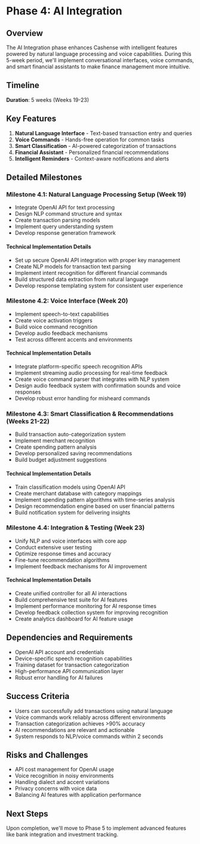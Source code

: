 # Phase 4: AI Integration

## Overview
The AI Integration phase enhances Cashense with intelligent features powered by natural language processing and voice capabilities. During this 5-week period, we'll implement conversational interfaces, voice commands, and smart financial assistants to make finance management more intuitive.

## Timeline
**Duration**: 5 weeks (Weeks 19-23)

## Key Features
1. **Natural Language Interface** - Text-based transaction entry and queries
2. **Voice Commands** - Hands-free operation for common tasks
3. **Smart Classification** - AI-powered categorization of transactions
4. **Financial Assistant** - Personalized financial recommendations
5. **Intelligent Reminders** - Context-aware notifications and alerts

## Detailed Milestones

### Milestone 4.1: Natural Language Processing Setup (Week 19)
- Integrate OpenAI API for text processing
- Design NLP command structure and syntax
- Create transaction parsing models
- Implement query understanding system
- Develop response generation framework

#### Technical Implementation Details
- Set up secure OpenAI API integration with proper key management
- Create NLP models for transaction text parsing
- Implement intent recognition for different financial commands
- Build structured data extraction from natural language
- Develop response templating system for consistent user experience

### Milestone 4.2: Voice Interface (Week 20)
- Implement speech-to-text capabilities
- Create voice activation triggers
- Build voice command recognition
- Develop audio feedback mechanisms
- Test across different accents and environments

#### Technical Implementation Details
- Integrate platform-specific speech recognition APIs
- Implement streaming audio processing for real-time feedback
- Create voice command parser that integrates with NLP system
- Design audio feedback system with confirmation sounds and voice responses
- Develop robust error handling for misheard commands

### Milestone 4.3: Smart Classification & Recommendations (Weeks 21-22)
- Build transaction auto-categorization system
- Implement merchant recognition
- Create spending pattern analysis
- Develop personalized saving recommendations
- Build budget adjustment suggestions

#### Technical Implementation Details
- Train classification models using OpenAI API
- Create merchant database with category mappings
- Implement spending pattern algorithms with time-series analysis
- Design recommendation engine based on user financial patterns
- Build notification system for delivering insights

### Milestone 4.4: Integration & Testing (Week 23)
- Unify NLP and voice interfaces with core app
- Conduct extensive user testing
- Optimize response times and accuracy
- Fine-tune recommendation algorithms
- Implement feedback mechanisms for AI improvement

#### Technical Implementation Details
- Create unified controller for all AI interactions
- Build comprehensive test suite for AI features
- Implement performance monitoring for AI response times
- Develop feedback collection system for improving recognition
- Create analytics dashboard for AI feature usage

## Dependencies and Requirements
- OpenAI API account and credentials
- Device-specific speech recognition capabilities
- Training dataset for transaction categorization
- High-performance API communication layer
- Robust error handling for AI failures

## Success Criteria
- Users can successfully add transactions using natural language
- Voice commands work reliably across different environments
- Transaction categorization achieves >90% accuracy
- AI recommendations are relevant and actionable
- System responds to NLP/voice commands within 2 seconds

## Risks and Challenges
- API cost management for OpenAI usage
- Voice recognition in noisy environments
- Handling dialect and accent variations
- Privacy concerns with voice data
- Balancing AI features with application performance

## Next Steps
Upon completion, we'll move to Phase 5 to implement advanced features like bank integration and investment tracking. 
